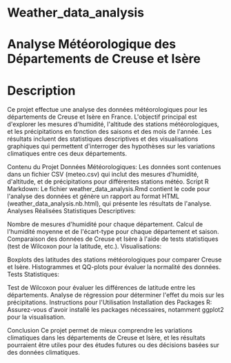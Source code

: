 # Weather_data_analysis
# Analyse Météorologique des Départements de Creuse et Isère
# Description
Ce projet effectue une analyse des données météorologiques pour les départements de Creuse et Isère en France. L'objectif principal est d'explorer les mesures d'humidité, l'altitude des stations météorologiques, et les précipitations en fonction des saisons et des mois de l'année. Les résultats incluent des statistiques descriptives et des visualisations graphiques qui permettent d'interroger des hypothèses sur les variations climatiques entre ces deux départements.

Contenu du Projet
Données Météorologiques: Les données sont contenues dans un fichier CSV (meteo.csv) qui inclut des mesures d'humidité, d'altitude, et de précipitations pour différentes stations météo.
Script R Markdown: Le fichier weather_data_analysis.Rmd contient le code pour l'analyse des données et génère un rapport au format HTML (weather_data_analysis.nb.html), qui présente les résultats de l'analyse.
Analyses Réalisées
Statistiques Descriptives:

Nombre de mesures d'humidité pour chaque département.
Calcul de l'humidité moyenne et de l'écart-type pour chaque département et saison.
Comparaison des données de Creuse et Isère à l'aide de tests statistiques (test de Wilcoxon pour la latitude, etc.).
Visualisations:

Boxplots des latitudes des stations météorologiques pour comparer Creuse et Isère.
Histogrammes et QQ-plots pour évaluer la normalité des données.
Tests Statistiques:

Test de Wilcoxon pour évaluer les différences de latitude entre les départements.
Analyse de régression pour déterminer l'effet du mois sur les précipitations.
Instructions pour l'Utilisation
Installation des Packages R: Assurez-vous d'avoir installé les packages nécessaires, notamment ggplot2 pour la visualisation.

Conclusion
Ce projet permet de mieux comprendre les variations climatiques dans les départements de Creuse et Isère, et les résultats pourraient être utiles pour des études futures ou des décisions basées sur des données climatiques.
